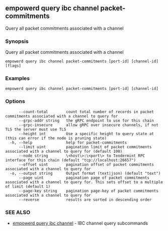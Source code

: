 ## empowerd query ibc channel packet-commitments

Query all packet commitments associated with a channel

### Synopsis

Query all packet commitments associated with a channel

```
empowerd query ibc channel packet-commitments [port-id] [channel-id] [flags]
```

### Examples

```
empowerd query ibc channel packet-commitments [port-id] [channel-id]
```

### Options

```
      --count-total        count total number of records in packet commitments associated with a channel to query for
      --grpc-addr string   the gRPC endpoint to use for this chain
      --grpc-insecure      allow gRPC over insecure channels, if not TLS the server must use TLS
      --height int         Use a specific height to query state at (this can error if the node is pruning state)
  -h, --help               help for packet-commitments
      --limit uint         pagination limit of packet commitments associated with a channel to query for (default 100)
      --node string        \<host\>:\<port\> to Tendermint RPC interface for this chain (default "tcp://localhost:26657")
      --offset uint        pagination offset of packet commitments associated with a channel to query for
  -o, --output string      Output format (text|json) (default "text")
      --page uint          pagination page of packet commitments associated with a channel to query for. This sets offset to a multiple of limit (default 1)
      --page-key string    pagination page-key of packet commitments associated with a channel to query for
      --reverse            results are sorted in descending order
```

### SEE ALSO

* [empowerd query ibc channel](empowerd_query_ibc_channel.md)	 - IBC channel query subcommands

